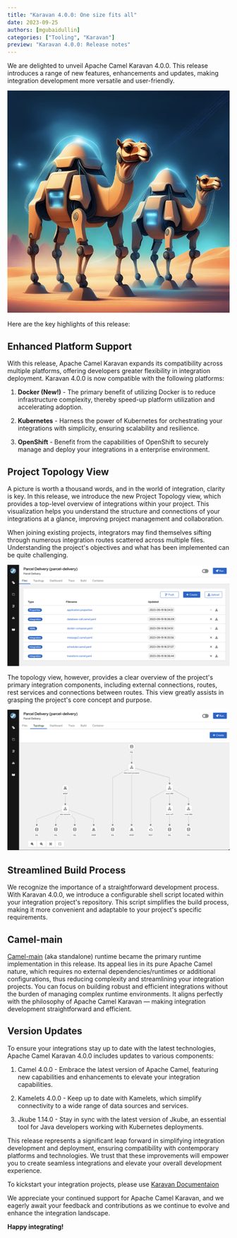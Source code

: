 ```yaml
---
title: "Karavan 4.0.0: One size fits all"
date: 2023-09-25
authors: [mgubaidullin]
categories: ["Tooling", "Karavan"]
preview: "Karavan 4.0.0: Release notes"
---
```


We are delighted to unveil Apache Camel Karavan 4.0.0. This release introduces a range of new features, enhancements and updates, making integration development more versatile and user-friendly.

![karavan4](karavan4.png)

Here are the key highlights of this release:

## Enhanced Platform Support

With this release, Apache Camel Karavan expands its compatibility across multiple platforms, offering developers greater flexibility in integration deployment. Karavan 4.0.0 is now compatible with the following platforms:

1. **Docker (New!)** - The primary benefit of utilizing Docker is to reduce infrastructure complexity, thereby speed-up platform utilization and accelerating adoption.

2. **Kubernetes** - Harness the power of Kubernetes for orchestrating your integrations with simplicity, ensuring scalability and resilience.

3. **OpenShift** - Benefit from the capabilities of OpenShift to securely manage and deploy your integrations in a enterprise environment.

## Project Topology View

A picture is worth a thousand words, and in the world of integration, clarity is key. In this release, we introduce the new Project Topology view, which provides a top-level overview of integrations within your project. This visualization helps you understand the structure and connections of your integrations at a glance, improving project management and collaboration.

When joining existing projects, integrators may find themselves sifting through numerous integration routes scattered across multiple files. Understanding the project's objectives and what has been implemented can be quite challenging. 

![files](files.png)

The topology view, however, provides a clear overview of the project's primary integration components, including external connections, routes, rest services and connections between routes. This view greatly assists in grasping the project's core concept and purpose.

![topology](topology.png)

## Streamlined Build Process

We recognize the importance of a straightforward development process. With Karavan 4.0.0, we introduce a configurable shell script located within your integration project's repository. This script simplifies the build process, making it more convenient and adaptable to your project's specific requirements.

## Camel-main

[Camel-main](/components/4.0.x/others/main.html) (aka standalone) runtime became the primary runtime implementation in this release. Its appeal lies in its pure Apache Camel nature, which requires no external dependencies/runtimes or additional configurations, thus reducing complexity and streamlining your integration projects. You can focus on building robust and efficient integrations without the burden of managing complex runtime environments. It aligns perfectly with the philosophy of Apache Camel Karavan — making integration development straightforward and efficient.

## Version Updates

To ensure your integrations stay up to date with the latest technologies, Apache Camel Karavan 4.0.0 includes updates to various components:

1. Camel 4.0.0 - Embrace the latest version of Apache Camel, featuring new capabilities and enhancements to elevate your integration capabilities.

2. Kamelets 4.0.0 - Keep up to date with Kamelets, which simplify connectivity to a wide range of data sources and services.

3. Jkube 1.14.0 - Stay in sync with the latest version of Jkube, an essential tool for Java developers working with Kubernetes deployments.

This release represents a significant leap forward in simplifying integration development and deployment, ensuring compatibility with contemporary platforms and technologies. We trust that these improvements will empower you to create seamless integrations and elevate your overall development experience.

To kickstart your integration projects, please use [Karavan Documentaion](https://github.com/apache/camel-karavan/tree/main/docs)

We appreciate your continued support for Apache Camel Karavan, and we eagerly await your feedback and contributions as we continue to evolve and enhance the integration landscape.

**Happy integrating!**